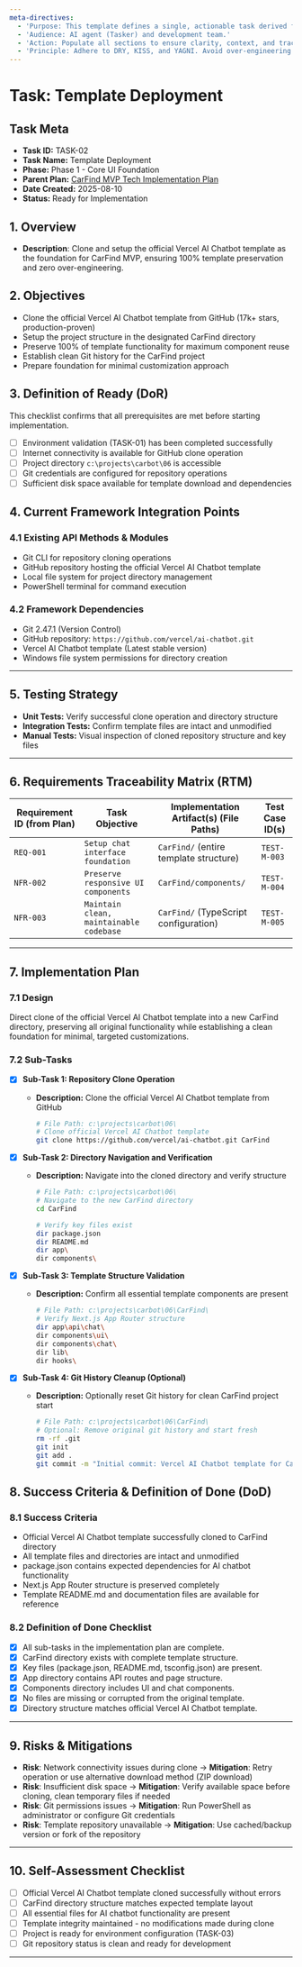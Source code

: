 ```yaml
---
meta-directives:
  - 'Purpose: This template defines a single, actionable task derived from a parent plan.'
  - 'Audience: AI agent (Tasker) and development team.'
  - 'Action: Populate all sections to ensure clarity, context, and traceability.'
  - 'Principle: Adhere to DRY, KISS, and YAGNI. Avoid over-engineering.'
---
```

# Task: Template Deployment

## Task Meta

- **Task ID:** TASK-02
- **Task Name:** Template Deployment
- **Phase:** Phase 1 - Core UI Foundation
- **Parent Plan:** [CarFind MVP Tech Implementation Plan](01_overview.md)
- **Date Created:** 2025-08-10
- **Status:** Ready for Implementation

## 1. Overview

- **Description**:
  Clone and setup the official Vercel AI Chatbot template as the foundation for CarFind MVP, ensuring 100% template preservation and zero over-engineering.

## 2. Objectives

- Clone the official Vercel AI Chatbot template from GitHub (17k+ stars, production-proven)
- Setup the project structure in the designated CarFind directory
- Preserve 100% of template functionality for maximum component reuse
- Establish clean Git history for the CarFind project
- Prepare foundation for minimal customization approach

## 3. Definition of Ready (DoR)

This checklist confirms that all prerequisites are met before starting implementation.

- [ ] Environment validation (TASK-01) has been completed successfully
- [ ] Internet connectivity is available for GitHub clone operation
- [ ] Project directory `c:\projects\carbot\06` is accessible
- [ ] Git credentials are configured for repository operations
- [ ] Sufficient disk space available for template download and dependencies

## 4. Current Framework Integration Points

### 4.1 Existing API Methods & Modules

- Git CLI for repository cloning operations
- GitHub repository hosting the official Vercel AI Chatbot template
- Local file system for project directory management
- PowerShell terminal for command execution

### 4.2 Framework Dependencies

- Git 2.47.1 (Version Control)
- GitHub repository: `https://github.com/vercel/ai-chatbot.git`
- Vercel AI Chatbot template (Latest stable version)
- Windows file system permissions for directory creation

---

## 5. Testing Strategy

- **Unit Tests:** Verify successful clone operation and directory structure
- **Integration Tests:** Confirm template files are intact and unmodified
- **Manual Tests:** Visual inspection of cloned repository structure and key files

---

## 6. Requirements Traceability Matrix (RTM)

| Requirement ID (from Plan) | Task Objective | Implementation Artifact(s) (File Paths) | Test Case ID(s) |
| -------------------------- | -------------- | --------------------------------------- | --------------- |
| `REQ-001`                  | `Setup chat interface foundation`  | `CarFind/` (entire template structure)                    | `TEST-M-003`    |
| `NFR-002`                  | `Preserve responsive UI components`  | `CarFind/components/`                   | `TEST-M-004`    |
| `NFR-003`                  | `Maintain clean, maintainable codebase`  | `CarFind/` (TypeScript configuration)                   | `TEST-M-005`    |

---

## 7. Implementation Plan

### 7.1 Design

Direct clone of the official Vercel AI Chatbot template into a new CarFind directory, preserving all original functionality while establishing a clean foundation for minimal, targeted customizations.

### 7.2 Sub-Tasks

- [x] **Sub-Task 1: Repository Clone Operation**
  - **Description:** Clone the official Vercel AI Chatbot template from GitHub

    ```bash
    # File Path: c:\projects\carbot\06\
    # Clone official Vercel AI Chatbot template
    git clone https://github.com/vercel/ai-chatbot.git CarFind
    ```

- [x] **Sub-Task 2: Directory Navigation and Verification**
  - **Description:** Navigate into the cloned directory and verify structure

    ```bash
    # File Path: c:\projects\carbot\06\
    # Navigate to the new CarFind directory
    cd CarFind
    
    # Verify key files exist
    dir package.json
    dir README.md
    dir app\
    dir components\
    ```

- [x] **Sub-Task 3: Template Structure Validation**
  - **Description:** Confirm all essential template components are present

    ```bash
    # File Path: c:\projects\carbot\06\CarFind\
    # Verify Next.js App Router structure
    dir app\api\chat\
    dir components\ui\
    dir components\chat\
    dir lib\
    dir hooks\
    ```

- [x] **Sub-Task 4: Git History Cleanup (Optional)**
  - **Description:** Optionally reset Git history for clean CarFind project start

    ```bash
    # File Path: c:\projects\carbot\06\CarFind\
    # Optional: Remove original git history and start fresh
    rm -rf .git
    git init
    git add .
    git commit -m "Initial commit: Vercel AI Chatbot template for CarFind MVP"
    ```

## 8. Success Criteria & Definition of Done (DoD)

### 8.1 Success Criteria

- Official Vercel AI Chatbot template successfully cloned to CarFind directory
- All template files and directories are intact and unmodified
- package.json contains expected dependencies for AI chatbot functionality
- Next.js App Router structure is preserved completely
- Template README.md and documentation files are available for reference

### 8.2 Definition of Done Checklist

- [x] All sub-tasks in the implementation plan are complete.
- [x] CarFind directory exists with complete template structure.
- [x] Key files (package.json, README.md, tsconfig.json) are present.
- [x] App directory contains API routes and page structure.
- [x] Components directory includes UI and chat components.
- [x] No files are missing or corrupted from the original template.
- [x] Directory structure matches official Vercel AI Chatbot template.

---

## 9. Risks & Mitigations

- **Risk**: Network connectivity issues during clone → **Mitigation**: Retry operation or use alternative download method (ZIP download)
- **Risk**: Insufficient disk space → **Mitigation**: Verify available space before cloning, clean temporary files if needed
- **Risk**: Git permissions issues → **Mitigation**: Run PowerShell as administrator or configure Git credentials
- **Risk**: Template repository unavailable → **Mitigation**: Use cached/backup version or fork of the repository

---

## 10. Self-Assessment Checklist

- [ ] Official Vercel AI Chatbot template cloned successfully without errors
- [ ] CarFind directory structure matches expected template layout
- [ ] All essential files for AI chatbot functionality are present
- [ ] Template integrity maintained - no modifications made during clone
- [ ] Project is ready for environment configuration (TASK-03)
- [ ] Git repository status is clean and ready for development

---
